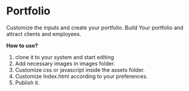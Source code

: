 # Portfolio
Customize the inputs and create your portfolio. Build Your portfolio and attract clients and employees.

**How to use?**
1. clone it to your system and start editing
2. Add necessary images in images folder.
3. Customize css or javascript inside the assets folder.
4. Customize Index.html according to your preferences.
5. Publish it.
